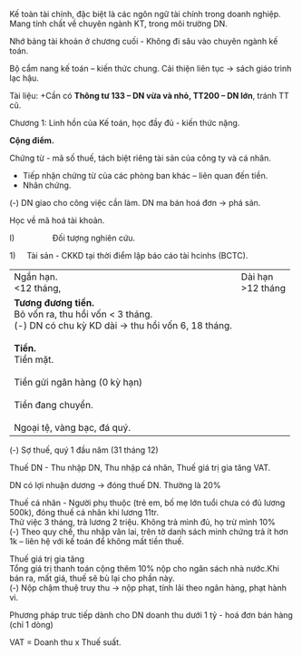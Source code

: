 Kế toàn tài chính, đặc biệt là các ngôn ngữ tài chính trong doanh nghiệp. Mang tính chất về chuyên ngành KT, trong môi trường DN.

Nhớ bảng tài khoản ở chương cuối - Không đi sâu vào chuyên ngành kế toán.

Bộ cẩm nang kế toán – kiến thức chung. Cải thiện liên tục -> sách giáo trình lạc hậu.

Tài liệu: +Cần có **Thông tư 133 – DN vừa và nhỏ, TT200 – DN lớn**, tránh TT cũ.

Chương 1: Linh hồn của Kế toán, học đầy đủ - kiến thức nặng.

**Cộng điểm.**

Chứng từ - mã số thuế, tách biệt riêng tài sản của công ty và cá nhân.  
- Tiếp nhận chứng từ của các phòng ban khác – liên quan đến tiền.
- Nhân chứng.

(-) DN giao cho công việc cần làm. DN ma bán hoá đơn -> phá sản.

Học về mã hoá tài khoản.

I)                 Đối tượng nghiên cứu.

1)     Tài sản - CKKD tại thời điểm lập báo cáo tài hcinhs (BCTC).

|   |   |
|---|---|
|Ngắn hạn.<br><12 tháng, |Dài hạn<br>>12 tháng  |
|**Tương đương tiền.**  <br>Bỏ vốn ra, thu hồi vốn < 3 tháng.  <br>(-) DN có chu kỳ KD dài -> thu hồi vốn 6, 18 tháng.<br><br>**Tiền.**  <br>Tiền mặt.<br><br>Tiền gửi ngân hàng (0 kỳ hạn)<br><br>Tiền đang chuyển.<br><br>Ngoại tệ, vàng bạc, đá quý.||

(-) Sợ thuế, quý 1 đầu năm (31 tháng 12)

Thuế DN - Thu nhập DN, Thu nhập cá nhân, Thuế giá trị gia tăng VAT.

DN có lợi nhuận dương -> đóng thuế DN. Thường là 20%

Thuế cá nhân - Người phụ thuộc (trẻ em, bố mẹ lớn tuổi chưa có đủ lương 500k), đóng thuế cá nhân khi lương 11tr.  
Thử việc 3 tháng, trả lương 2 triệu. Không trả mình đủ, họ trừ mình 10%  
(-) Theo quy chế, thu nhập vãn lai, trên tờ danh sách minh chứng trả ít hơn 1k – liên hệ với kế toán để không mất tiền thuế.

Thuế giá trị gia tăng  
Tổng giá trị thanh toán cộng thêm 10% nộp cho ngân sách nhà nước.Khi bán ra, mất giá, thuế sẽ bù lại cho phần này.  
(-) Nộp chậm thuệ truy thu -> nộp phạt, tính lãi theo ngân hàng, phạt hành vi.

Phương pháp trưc tiếp dành cho DN doanh thu dưới 1 tỷ - hoá đơn bán hàng (chỉ 1 dòng)

VAT = Doanh thu x Thuế suất.